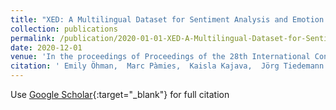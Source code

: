 ```yaml
---
title: "XED: A Multilingual Dataset for Sentiment Analysis and Emotion Detection"
collection: publications
permalink: /publication/2020-01-01-XED-A-Multilingual-Dataset-for-Sentiment-Analysis-and-Emotion-Detection
date: 2020-12-01
venue: 'In the proceedings of Proceedings of the 28th International Conference on Computational Linguistics'
citation: ' Emily Öhman,  Marc Pàmies,  Kaisla Kajava,  Jörg Tiedemann. XED: A Multilingual Dataset for Sentiment Analysis and Emotion Detection.  In the proceedings of Proceedings of the 28th International Conference on Computational Linguistics, 2020.'
---
```

Use [Google Scholar](https://scholar.google.com/scholar?q=XED:+A+Multilingual+Dataset+for+Sentiment+Analysis+and+Emotion+Detection){:target="_blank"} for full citation